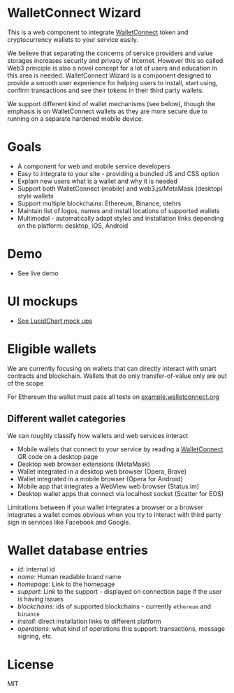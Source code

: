 # WalletConnect Wizard

This is a web component to integrate [WalletConnect](https://www.myetherwallet.com/) token and cryptocurrency wallets to your service easily. 

We believe that separating the concerns of service providers and value storages increases security and privacy of Internet. However this so called Web3 principle is also a novel concept for a lot of users and education in this area is needed. WalletConnect Wizard is a component designed to provide a smooth user experience for helping users to install, start using, confirm transactions and see their tokens in their third party wallets.

We support different kind of wallet mechanisms (see below), though the emphasis is on WalletConnect wallets as they are more secure due to running on a separate hardened mobile device. 

# Goals 

* A component for web and mobile service developers
* Easy to integrate to your site - providing a bundled JS and CSS option
* Explain new users what is a wallet and why it is needed
* Support both WalletConnect (mobile) and web3.js/MetaMask (desktop) style wallets
* Support multiple blockchains: Ethereum, Binance, otehrs
* Maintain list of logos, names and install locations of supported wallets
* Multimodal - automatically adapt styles and installation links depending on the platform: desktop, iOS, Android

# Demo

* See live demo

# UI mockups

* [See LucidChart mock ups](https://www.lucidchart.com/documents/view/741793a6-be73-4ee4-8709-46e811ffe4c1)

# Eligible wallets

We are currently focusing on wallets that can directly interact with smart contracts and blockchain. Wallets that do only transfer-of-value only are out of the scope

For Ethereum the wallet must pass all tests on [example.walletconnect.org](https://example.walletconnect.org)

## Different wallet categories

We can roughly classify how wallets and web services interact

* Mobile wallets that connect to your service by reading a [WalletConnect](https://walletconnect.org) QR code on a desktop page
* Desktop web browser extensions (MetaMask)
* Wallet integrated in a desktop web browser (Opera, Brave)
* Wallet integrated in a mobile browser (Opera for Android)
* Mobile app that integrates a WebView web browser (Status.im)
* Desktop wallet apps that connect via localhost socket (Scatter for EOS)

Limitations between if your wallet integrates a browser or a browser integrates a wallet comes obvious when you try to interact with third party sign in services like Facebook and Google.

# Wallet database entries

* *id*: internal id
* *name*: Human readable brand name
* *homepage*: Link to the homepage
* *support*: Link to the support - displayed on connection page if the user is having issues
* *blockchains*: ids of supported blockchains - currently `ethereum` and `binance`
* *install*: direct installation links to different platform
* *operations*: what kind of operations this support: transactions, message signing, etc.

# License

MIT
